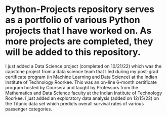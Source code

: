 # Python-Projects repository serves as a portfolio of various Python projects that I have worked on. As more projects are completed, they will be added to this repository. 
I just added a Data Science project (completed on 10/21/22) which was the capstone project from a data science team that I led during my post-grad certificate program (in Machine Learning and Data Science) at the Indian Institute of Technology Roorkee. This was an on-line 6-month certificate program hosted by Coursera and taught by Professors from the Mathematics and Data Science faculty at the Indian Institute of Technology Roorkee. 
I just added an exploratory data analysis (added on 12/15/22) on the Titanic data set which predicts overall survival rates of various passenger categories.
